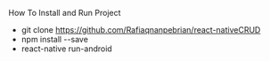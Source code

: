 How To Install and Run Project
- git clone https://github.com/Rafiaqnanpebrian/react-nativeCRUD
- npm install --save
- react-native run-android
